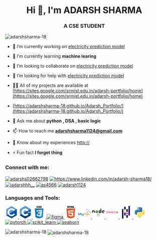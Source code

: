 <h1 align="center">Hi 👋, I'm ADARSH SHARMA</h1>
<h3 align="center">A CSE STUDENT</h3>

<p align="left"> <img src="https://komarev.com/ghpvc/?username=adarshsharma-18&label=Profile%20views&color=0e75b6&style=flat" alt="adarshsharma-18" /> </p>

- 🔭 I’m currently working on [electricity prediction model](https://github.com/adarshsharma-18/eletricity-prediction)

- 🌱 I’m currently learning **machine learing**

- 👯 I’m looking to collaborate on [electricity prediction model](https://github.com/adarshsharma-18/eletricity-prediction)

- 🤝 I’m looking for help with [electricity prediction model](https://github.com/adarshsharma-18/eletricity-prediction)

- 👨‍💻 All of my projects are available at [https://sites.google.com/srmist.edu.in/adarsh-portfolio/home](https://sites.google.com/srmist.edu.in/adarsh-portfolio/home)
- [https://adarshsharma-18.github.io/Adarsh_Portfolio/](https://adarshsharma-18.github.io/Adarsh_Portfolio/)

- 💬 Ask me about **python , DSA , basic logic**

- 📫 How to reach me **adarshsharma1124@gmail.com**

- 📄 Know about my experiences [http://](http://)

- ⚡ Fun fact **I forget thing**

<h3 align="left">Connect with me:</h3>
<p align="left">
<a href="https://twitter.com/adarshs02662798" target="blank"><img align="center" src="https://raw.githubusercontent.com/rahuldkjain/github-profile-readme-generator/master/src/images/icons/Social/twitter.svg" alt="adarshs02662798" height="30" width="40" /></a>
<a href="https://linkedin.com/in/https://www.linkedin.com/in/adarsh-sharma18/" target="blank"><img align="center" src="https://raw.githubusercontent.com/rahuldkjain/github-profile-readme-generator/master/src/images/icons/Social/linked-in-alt.svg" alt="https://www.linkedin.com/in/adarsh-sharma18/" height="30" width="40" /></a>
<a href="https://instagram.com/iadarshhh__" target="blank"><img align="center" src="https://raw.githubusercontent.com/rahuldkjain/github-profile-readme-generator/master/src/images/icons/Social/instagram.svg" alt="iadarshhh__" height="30" width="40" /></a>
<a href="https://www.hackerrank.com/as4566" target="blank"><img align="center" src="https://raw.githubusercontent.com/rahuldkjain/github-profile-readme-generator/master/src/images/icons/Social/hackerrank.svg" alt="as4566" height="30" width="40" /></a>
<a href="https://www.leetcode.com/adarsh1124" target="blank"><img align="center" src="https://raw.githubusercontent.com/rahuldkjain/github-profile-readme-generator/master/src/images/icons/Social/leet-code.svg" alt="adarsh1124" height="30" width="40" /></a>
</p>

<h3 align="left">Languages and Tools:</h3>
<p align="left"> <a href="https://www.cprogramming.com/" target="_blank" rel="noreferrer"> <img src="https://raw.githubusercontent.com/devicons/devicon/master/icons/c/c-original.svg" alt="c" width="40" height="40"/> </a> <a href="https://www.w3schools.com/cpp/" target="_blank" rel="noreferrer"> <img src="https://raw.githubusercontent.com/devicons/devicon/master/icons/cplusplus/cplusplus-original.svg" alt="cplusplus" width="40" height="40"/> </a> <a href="https://www.w3schools.com/css/" target="_blank" rel="noreferrer"> <img src="https://raw.githubusercontent.com/devicons/devicon/master/icons/css3/css3-original-wordmark.svg" alt="css3" width="40" height="40"/> </a> <a href="https://www.figma.com/" target="_blank" rel="noreferrer"> <img src="https://www.vectorlogo.zone/logos/figma/figma-icon.svg" alt="figma" width="40" height="40"/> </a> <a href="https://www.w3.org/html/" target="_blank" rel="noreferrer"> <img src="https://raw.githubusercontent.com/devicons/devicon/master/icons/html5/html5-original-wordmark.svg" alt="html5" width="40" height="40"/> </a> <a href="https://www.mysql.com/" target="_blank" rel="noreferrer"> <img src="https://raw.githubusercontent.com/devicons/devicon/master/icons/mysql/mysql-original-wordmark.svg" alt="mysql" width="40" height="40"/> </a> <a href="https://nodejs.org" target="_blank" rel="noreferrer"> <img src="https://raw.githubusercontent.com/devicons/devicon/master/icons/nodejs/nodejs-original-wordmark.svg" alt="nodejs" width="40" height="40"/> </a> <a href="https://www.oracle.com/" target="_blank" rel="noreferrer"> <img src="https://raw.githubusercontent.com/devicons/devicon/master/icons/oracle/oracle-original.svg" alt="oracle" width="40" height="40"/> </a> <a href="https://pandas.pydata.org/" target="_blank" rel="noreferrer"> <img src="https://raw.githubusercontent.com/devicons/devicon/2ae2a900d2f041da66e950e4d48052658d850630/icons/pandas/pandas-original.svg" alt="pandas" width="40" height="40"/> </a> <a href="https://www.python.org" target="_blank" rel="noreferrer"> <img src="https://raw.githubusercontent.com/devicons/devicon/master/icons/python/python-original.svg" alt="python" width="40" height="40"/> </a> <a href="https://pytorch.org/" target="_blank" rel="noreferrer"> <img src="https://www.vectorlogo.zone/logos/pytorch/pytorch-icon.svg" alt="pytorch" width="40" height="40"/> </a> <a href="https://scikit-learn.org/" target="_blank" rel="noreferrer"> <img src="https://upload.wikimedia.org/wikipedia/commons/0/05/Scikit_learn_logo_small.svg" alt="scikit_learn" width="40" height="40"/> </a> <a href="https://seaborn.pydata.org/" target="_blank" rel="noreferrer"> <img src="https://seaborn.pydata.org/_images/logo-mark-lightbg.svg" alt="seaborn" width="40" height="40"/> </a> </p>

<p><img align="left" src="https://github-readme-stats.vercel.app/api/top-langs?username=adarshsharma-18&show_icons=true&locale=en&layout=compact" alt="adarshsharma-18" /></p>

<p>&nbsp;<img align="center" src="https://github-readme-stats.vercel.app/api?username=adarshsharma-18&show_icons=true&locale=en" alt="adarshsharma-18" /></p>
